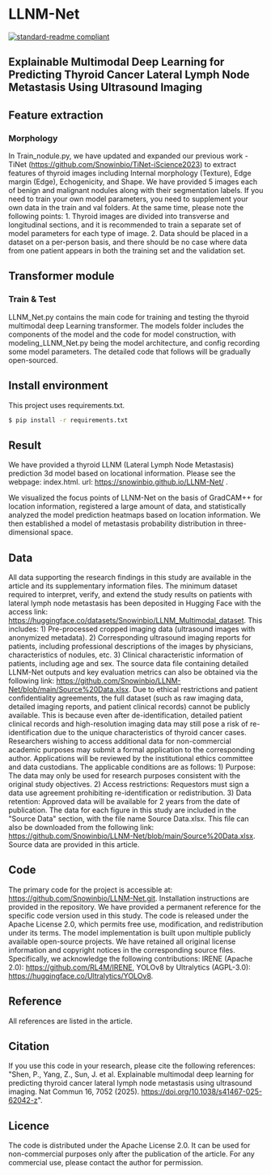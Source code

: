 # LLNM-Net
[![standard-readme compliant](https://img.shields.io/badge/readme%20style-standard-brightgreen.svg?style=flat-square)](https://github.com/RichardLitt/standard-readme)
## Explainable Multimodal Deep Learning for Predicting Thyroid Cancer Lateral Lymph Node Metastasis Using Ultrasound Imaging

## Feature extraction
### Morphology
In Train_nodule.py, we have updated and expanded our previous work - TiNet (https://github.com/Snowinbio/TiNet-iScience2023) to extract features of thyroid images including Internal morphology (Texture), Edge margin (Edge), Echogenicity, and Shape. We have provided 5 images each of benign and malignant nodules along with their segmentation labels. If you need to train your own model parameters, you need to supplement your own data in the train and val folders. At the same time, please note the following points: 1. Thyroid images are divided into transverse and longitudinal sections, and it is recommended to train a separate set of model parameters for each type of image. 2. Data should be placed in a dataset on a per-person basis, and there should be no case where data from one patient appears in both the training set and the validation set.

## Transformer module
### Train & Test 
LLNM_Net.py contains the main code for training and testing the thyroid multimodal deep Learning transformer. The models folder includes the components of the model and the code for model construction, with modeling_LLNM_Net.py being the model architecture, and config recording some model parameters. The detailed code that follows will be gradually open-sourced. 

## Install environment

This project uses requirements.txt.

```sh
$ pip install -r requirements.txt
```
## Result
We have provided a thyroid LLNM (Lateral Lymph Node Metastasis) prediction 3d model based on locational information. Please see the webpage: index.html. url: https://snowinbio.github.io/LLNM-Net/ .

We visualized the focus points of LLNM-Net on the basis of GradCAM++ for location information, registered a large amount of data, and statistically analyzed the model prediction heatmaps based on location information. We then established a model of metastasis probability distribution in three-dimensional space.

## Data
All data supporting the research findings in this study are available in the article and its supplementary information files. The minimum dataset required to interpret, verify, and extend the study results on patients with lateral lymph node metastasis has been deposited in Hugging Face with the access link: https://huggingface.co/datasets/Snowinbio/LLNM_Multimodal_dataset. This includes: 1) Pre-processed cropped imaging data (ultrasound images with anonymized metadata). 2) Corresponding ultrasound imaging reports for patients, including professional descriptions of the images by physicians, characteristics of nodules, etc. 3) Clinical characteristic information of patients, including age and sex. The source data file containing detailed LLNM-Net outputs and key evaluation metrics can also be obtained via the following link: https://github.com/Snowinbio/LLNM-Net/blob/main/Source%20Data.xlsx. Due to ethical restrictions and patient confidentiality agreements, the full dataset (such as raw imaging data, detailed imaging reports, and patient clinical records) cannot be publicly available. This is because even after de-identification, detailed patient clinical records and high-resolution imaging data may still pose a risk of re-identification due to the unique characteristics of thyroid cancer cases. Researchers wishing to access additional data for non-commercial academic purposes may submit a formal application to the corresponding author. Applications will be reviewed by the institutional ethics committee and data custodians. The applicable conditions are as follows: 1) Purpose: The data may only be used for research purposes consistent with the original study objectives. 2) Access restrictions: Requestors must sign a data use agreement prohibiting re-identification or redistribution. 3) Data retention: Approved data will be available for 2 years from the date of publication. The data for each figure in this study are included in the "Source Data" section, with the file name Source Data.xlsx. This file can also be downloaded from the following link: https://github.com/Snowinbio/LLNM-Net/blob/main/Source%20Data.xlsx. Source data are provided in this article.

## Code
The primary code for the project is accessible at: https://github.com/Snowinbio/LLNM-Net.git. Installation instructions are provided in the repository. We have provided a permanent reference for the specific code version used in this study. The code is released under the Apache License 2.0, which permits free use, modification, and redistribution under its terms. The model implementation is built upon multiple publicly available open-source projects. We have retained all original license information and copyright notices in the corresponding source files. Specifically, we acknowledge the following contributions: IRENE (Apache 2.0): https://github.com/RL4M/IRENE, YOLOv8 by Ultralytics (AGPL-3.0): https://huggingface.co/Ultralytics/YOLOv8.

## Reference
All references are listed in the article.

## Citation
If you use this code in your research, please cite the following references: "Shen, P., Yang, Z., Sun, J. et al. Explainable multimodal deep learning for predicting thyroid cancer lateral lymph node metastasis using ultrasound imaging. Nat Commun 16, 7052 (2025). https://doi.org/10.1038/s41467-025-62042-z".

## Licence
The code is distributed under the Apache License 2.0. It can be used for non-commercial purposes only after the publication of the article. For any commercial use, please contact the author for permission.
